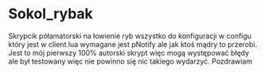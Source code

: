 # Sokol_rybak
Skrypcik półamatorski na łowienie ryb wszystko do konfiguracji w configu który jest w client.lua wymagane jest pNotify ale jak ktoś mądry to przerobi. Jest to mój pierwszy 100% autorski skrypt więc mogą występować błędy ale był testowany więc nie powinno się nic takiego wydarzyć. Pozdrawiam

